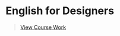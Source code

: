 # English for Designers

>[View Course Work](https://terezavanickova08.github.io/english-for-designers/)
